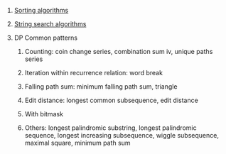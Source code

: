 1. [Sorting algorithms](https://en.wikipedia.org/wiki/Sorting_algorithm)

2. [String search algorithms](https://en.wikipedia.org/wiki/String-searching_algorithm)

3. DP Common patterns

   1. Counting: coin change series, combination sum iv, unique paths series

   2. Iteration within recurrence relation: word break

   3. Falling path sum: minimum falling path sum, triangle

   4. Edit distance: longest common subsequence, edit distance

   5. With bitmask

   6. Others: longest palindromic substring,
              longest palindromic sequence,
              longest increasing subsequence,
              wiggle subsequence,
              maximal square,
              minimum path sum
